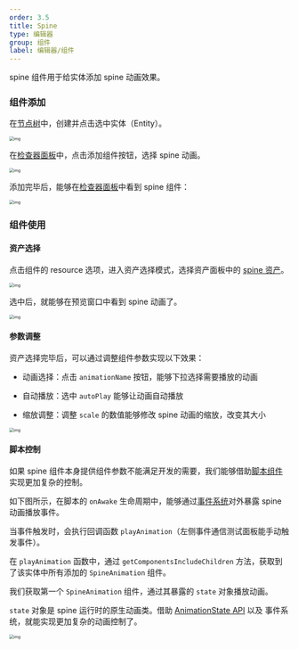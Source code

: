 ```yaml
---
order: 3.5
title: Spine
type: 编辑器
group: 组件
label: 编辑器/组件
---
```


spine 组件用于给实体添加 spine 动画效果。



### 组件添加

在[节点树](${docs}editor-hierarchy-cn)中，创建并点击选中实体（Entity）。

<img src="https://gw.alipayobjects.com/zos/OasisHub/4db9a2d5-9a37-4a27-b2a1-0aafb30ad5cd/1626681634222-8beabf17-8f7f-43de-8310-d18e32e27eac.png" alt="img" style="zoom:50%;" />

在[检查器面板](${docs}editor-inspector-cn)中，点击添加组件按钮，选择 spine 动画。

<img src="https://gw.alipayobjects.com/zos/OasisHub/08c20b89-7df9-4d7d-a961-86e6382e7657/1626750041954-834ddb16-f66e-4f7b-b2b5-112f580e3714.png" alt="img" style="zoom:50%;" />

添加完毕后，能够在[检查器面板](${docs}editor-inspector-cn)中看到 spine 组件：

<img src="https://gw.alipayobjects.com/zos/OasisHub/f63e85bf-2f1f-42a7-bd60-f03db615785b/1626682071627-aa55a319-fd35-44b4-adae-98fcababca86.png" alt="img" style="zoom:50%;" />



### 组件使用

#### 资产选择

点击组件的 resource 选项，进入资产选择模式，选择资产面板中的 [spine 资产](${docs}editor-resource-spine-cn)。

<img src="https://gw.alipayobjects.com/zos/OasisHub/3177ad2d-d4a2-4390-95b9-0b11dc142f70/1626750237947-f457782d-807c-4a04-87fa-10f99dbb1a0b.png" alt="img" style="zoom:50%;" />

选中后，就能够在预览窗口中看到 spine 动画了。

<img src="https://gw.alipayobjects.com/zos/OasisHub/6b7cb0dd-6a23-448d-8f8c-17ff3978e06d/1626682342975-ec2ac65d-9b72-48ce-9803-0ea27c061c69.png" alt="img" style="zoom:50%;" />

#### 参数调整

资产选择完毕后，可以通过调整组件参数实现以下效果：

- 动画选择：点击 `animationName` 按钮，能够下拉选择需要播放的动画
- 自动播放：选中 `autoPlay` 能够让动画自动播放

- 缩放调整：调整 `scale` 的数值能够修改 spine 动画的缩放，改变其大小

<img src="https://gw.alipayobjects.com/zos/OasisHub/db05bb60-79a9-486d-bec5-2e5519d047b8/1626682566952-675311f9-5cb0-4bc1-86fa-2717ac9e23cc.png" alt="img" style="zoom:50%;" />

#### 脚本控制

如果 spine 组件本身提供组件参数不能满足开发的需要，我们能够借助[脚本组件](${docs}editor-component-script-cn)实现更加复杂的控制。

如下图所示，在脚本的 `onAwake` 生命周期中，能够通过[事件系统](${docs}editor-script-communication-cn)对外暴露 spine 动画播放事件。

当事件触发时，会执行回调函数 `playAnimation`（左侧事件通信测试面板能手动触发事件）。

在 `playAnimation` 函数中，通过 `getComponentsIncludeChildren` 方法，获取到了该实体中所有添加的 `SpineAnimation` 组件。

我们获取第一个 `SpineAnimation` 组件，通过其暴露的 `state` 对象播放动画。

`state` 对象是 spine 运行时的原生动画类。借助 [AnimationState API](http://zh.esotericsoftware.com/spine-api-reference#AnimationState) 以及 事件系统，就能实现更加复杂的动画控制了。

<img src="https://gw.alipayobjects.com/zos/OasisHub/410b495b-8078-4357-857f-5cec6f51dcf0/1626751647820-7681d1b3-1f36-45eb-9fbd-0516b6c2612f.png" alt="img" style="zoom:50%;" />
